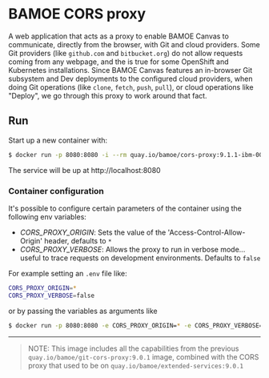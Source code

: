 # BAMOE CORS proxy

A web application that acts as a proxy to enable BAMOE Canvas to communicate, directly from the browser, with Git and cloud providers. Some Git providers (like `github.com` and `bitbucket.org`) do not allow requests coming from any webpage, and the is true for some OpenShift and Kubernetes installations. Since BAMOE Canvas features an in-browser Git subsystem and Dev deployments to the configured cloud providers, when doing Git operations (like `clone`, `fetch`, `push`, `pull`), or cloud operations like "Deploy", we go through this proxy to work around that fact.


## Run

Start up a new container with:

```bash
$ docker run -p 8080:8080 -i --rm quay.io/bamoe/cors-proxy:9.1.1-ibm-0003
```

The service will be up at http://localhost:8080

### Container configuration

It's possible to configure certain parameters of the container using the following env variables:

- _CORS_PROXY_ORIGIN_: Sets the value of the 'Access-Control-Allow-Origin' header, defaults to `*`
- _CORS_PROXY_VERBOSE_: Allows the proxy to run in verbose mode... useful to trace requests on development environments. Defaults to `false`

For example setting an `.env` file like:

```bash
CORS_PROXY_ORIGIN=*
CORS_PROXY_VERBOSE=false
```

or by passing the variables as arguments like

```bash
$ docker run -p 8080:8080 -e CORS_PROXY_ORIGIN=* -e CORS_PROXY_VERBOSE=false -i --rm quay.io/bamoe/cors-proxy:9.1.1-ibm-0003
```

---

> NOTE: This image includes all the capabilities from the previous `quay.io/bamoe/git-cors-proxy:9.0.1` image, combined with the CORS proxy that used to be on `quay.io/bamoe/extended-services:9.0.1`